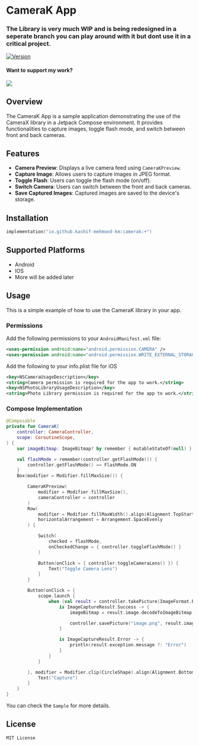 # CameraK App

### The Library is very much WIP and is being redesigned in a seperate branch you can play around with it but dont use it in a critical project.
[![Version](https://img.shields.io/github/v/release/kashif-e/camerak)](https://github.com/Kashif-E/CameraK/releases/tag/0.0.5)

#### Want to support my work?
<a href="https://www.buymeacoffee.com/kashifmehmood"><img src="https://img.buymeacoffee.com/button-api/?text=Buy me a coffee&emoji=&slug=kashifmehmood&button_colour=FFDD00&font_colour=000000&font_family=Cookie&outline_colour=000000&coffee_colour=ffffff" /></a>


## Overview

The CameraK App is a sample application demonstrating the use of the CameraX library in a Jetpack Compose environment. It provides functionalities to capture images, toggle flash mode, and switch between front and back cameras.

## Features

- **Camera Preview**: Displays a live camera feed using `CameraKPreview`.
- **Capture Image**: Allows users to capture images in JPEG format.
- **Toggle Flash**: Users can toggle the flash mode (on/off).
- **Switch Camera**: Users can switch between the front and back cameras.
- **Save Captured Images**: Captured images are saved to the device's storage.


## Installation

```Kotlin
implementation("io.github.kashif-mehmood-km:camerak:+")
```
## Supported Platforms

- Android 
- IOS
- More will be added later

## Usage

This is a simple example of how to use the CameraK library in your app.

### Permissions

Add the following permissions to your `AndroidManifest.xml` file:

```xml
<uses-permission android:name="android.permission.CAMERA" />
<uses-permission android:name="android.permission.WRITE_EXTERNAL_STORAGE" />
```
Add the following to your info.plist file for iOS
```xml
<key>NSCameraUsageDescription</key>
<string>Camera permission is required for the app to work.</string>
<key>NSPhotoLibraryUsageDescription</key>
<string>Photo Library permission is required for the app to work.</string>
```

### Compose Implementation
```Kotlin
@Composable
private fun CameraK(
    controller: CameraController,
    scope: CoroutineScope,
) {
    var imageBitmap: ImageBitmap? by remember { mutableStateOf(null) }

    val flashMode = remember(controller.getFlashMode()) {
        controller.getFlashMode() == FlashMode.ON
    }
    Box(modifier = Modifier.fillMaxSize()) {

        CameraKPreview(
            modifier = Modifier.fillMaxSize(),
            cameraController = controller
        )
        Row(
            modifier = Modifier.fillMaxWidth().align(Alignment.TopStart),
            horizontalArrangement = Arrangement.SpaceEvenly
        ) {

            Switch(
                checked = flashMode,
                onCheckedChange = { controller.toggleFlashMode() }
            )

            Button(onClick = { controller.toggleCameraLens() }) {
                Text("Toggle Camera Lens")
            }
        }

        Button(onClick = {
            scope.launch {
                when (val result = controller.takePicture(ImageFormat.PNG)) {
                    is ImageCaptureResult.Success -> {
                        imageBitmap = result.image.decodeToImageBitmap()

                        controller.savePicture("image.png", result.image, Directory.PICTURES)
                    }

                    is ImageCaptureResult.Error -> {
                        println(result.exception.message ?: "Error")
                    }
                }
            }

        }, modifier = Modifier.clip(CircleShape).align(Alignment.BottomCenter).padding(16.dp)) {
            Text("Capture")
        }
    }
}
```
You can check the `Sample` for more details.



## License

```
MIT License
```
